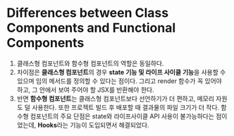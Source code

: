 # Differences between Class Components and Functional Components

1. 클래스형 컴포넌트와 함수형 컴포넌트의 역할은 동일하다.
2. 차이점은 **클래스형 컴포넌트**의 경우 **state 기능 및 라이프 사이클 기능**을 사용할 수 있으며 임의 메서드를 정의할 수 있다는 점이다.  그리고 render 함수가 꼭 있어야 하고, 그 안에서 보여 주어야 할 JSX를 반환해야 한다. 
3. 반면 **함수형 컴포넌트**는 클래스형 컴포넌트보다 선언하기가 더 편하고, 메모리 자원도 덜 사용한다. 또한 프로젝트 빌드 후 배포할 때 결과물의 파일 크기가 더 작다. 함수형 컴포넌트의 주요 단점은 state와 라이프사이클 API 사용이 불가능하다는 점이었는데, **Hooks**라는 기능이 도입되면서 해결되었다.

